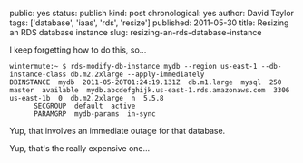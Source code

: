 public: yes
status: publish
kind: post
chronological: yes
author: David Taylor
tags: ['database', 'iaas', 'rds', 'resize']
published: 2011-05-30
title: Resizing an RDS database instance
slug: resizing-an-rds-database-instance

I keep forgetting how to do this, so...


    wintermute:~ $ rds-modify-db-instance mydb --region us-east-1 --db-instance-class db.m2.2xlarge --apply-immediately
    DBINSTANCE  mydb  2011-05-20T01:24:19.131Z  db.m1.large  mysql  250  master  available  mydb.abcdefghijk.us-east-1.rds.amazonaws.com  3306  us-east-1b  0  db.m2.2xlarge  n  5.5.8
          SECGROUP  default  active
          PARAMGRP  mydb-params  in-sync


Yup, that involves an immediate outage for that database.

Yup, that's the really expensive one...
